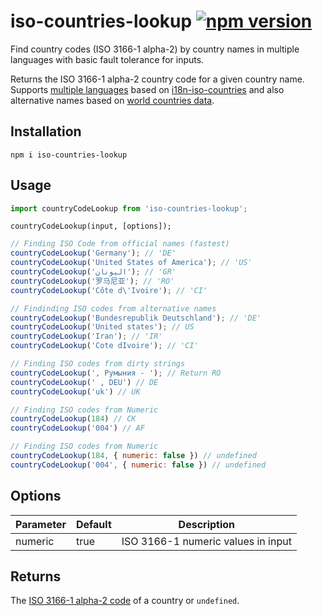 # iso-countries-lookup [![npm version](https://badge.fury.io/js/iso-countries-lookup.svg)](https://badge.fury.io/js/iso-countries-lookup)

Find country codes (ISO 3166-1 alpha-2) by country names in multiple languages with basic fault tolerance for inputs.

Returns the ISO 3166-1 alpha-2 country code for a given country name. Supports [multiple languages](https://www.npmjs.com/package/i18n-iso-countries#supported-languages-iso-639-1) based on [i18n-iso-countries](https://github.com/michaelwittig/node-i18n-iso-countries)
and also alternative names based on [world countries data](https://github.com/mledoze/countries).  

## Installation

```
npm i iso-countries-lookup
```

## Usage

```javascript
import countryCodeLookup from 'iso-countries-lookup';
```

```
countryCodeLookup(input, [options]);
```

```javascript
// Finding ISO Code from official names (fastest)
countryCodeLookup('Germany'); // 'DE'
countryCodeLookup('United States of America'); // 'US'
countryCodeLookup('اليونان'); // 'GR'
countryCodeLookup('罗马尼亚'); // 'RO'
countryCodeLookup('Côte d\'Ivoire'); // 'CI'

// Findinding ISO codes from alternative names
countryCodeLookup('Bundesrepublik Deutschland'); // 'DE'
countryCodeLookup('United states'); // US
countryCodeLookup('Iran'); // 'IR'
countryCodeLookup('Cote dIvoire'); // 'CI'

// Finding ISO codes from dirty strings
countryCodeLookup(', Румыния - '); // Return RO
countryCodeLookup(' , DEU') // DE
countryCodeLookup('uk') // UK

// Finding ISO codes from Numeric
countryCodeLookup(184) // CK
countryCodeLookup('004') // AF

// Finding ISO codes from Numeric
countryCodeLookup(184, { numeric: false }) // undefined
countryCodeLookup('004', { numeric: false }) // undefined

```

## Options

Parameter           | Default             | Description
------------------- | ------------------- | -------------
numeric             | true                | ISO 3166-1 numeric values in input 

## Returns

The [ISO 3166-1 alpha-2 code](https://en.wikipedia.org/wiki/ISO_3166-1_alpha-2) of a country or `undefined`.
